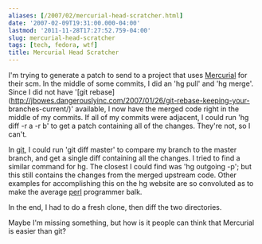 ```yaml
---
aliases: [/2007/02/mercurial-head-scratcher.html]
date: '2007-02-09T19:31:00.000-04:00'
lastmod: '2011-11-28T17:27:52.759-04:00'
slug: mercurial-head-scratcher
tags: [tech, fedora, wtf]
title: Mercurial Head Scratcher
---
```


I'm trying to generate a patch to send to a project that uses
[Mercurial](http://www.selenic.com/mercurial) for their scm. In the middle of
some commits, I did an 'hg pull' and 'hg merge'. Since I did not have '[git
rebase](http://jbowes.dangerouslyinc.com/2007/01/26/git-rebase-keeping-your-
branches-current/)' available, I now have the merged code right in the middle
of my commits. If all of my commits were adjacent, I could run 'hg diff -r a
-r b' to get a patch containing all of the changes. They're not, so I can't.  
  
In [git](http://git.or.cz), I could run 'git diff master' to compare my branch
to the master branch, and get a single diff containing all the changes. I
tried to find a similar command for hg. The closest I could find was 'hg
outgoing -p'; but this still contains the changes from the merged upstream
code. Other examples for accomplishing this on the hg website are so
convoluted as to make the average [perl](http://www.perl.org) programmer balk.  
  
In the end, I had to do a fresh clone, then diff the two directories.  
  
Maybe I'm missing something, but how is it people can think that Mercurial is
easier than git?

